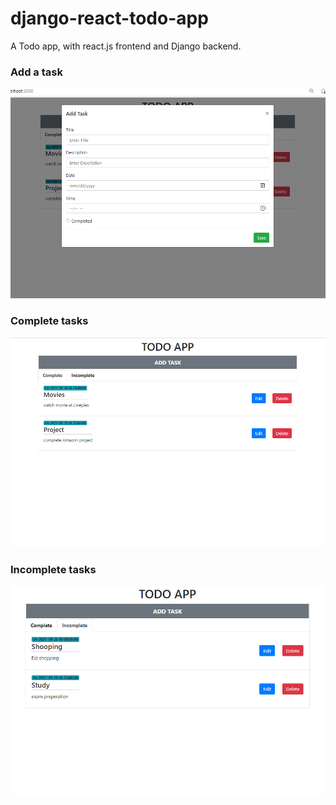 # django-react-todo-app
A Todo app, with react.js frontend and Django backend.
### Add a task
![This is an image](https://github.com/rabbanibcs/django-react-todo-app/blob/main/addtask.png)
### Complete tasks
![This is an image](https://github.com/rabbanibcs/django-react-todo-app/blob/main/complete.png)
### Incomplete tasks
![This is an image](https://github.com/rabbanibcs/django-react-todo-app/blob/main/incomplete.png)
